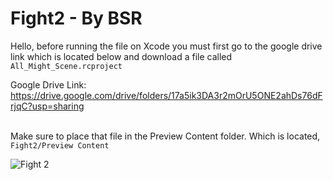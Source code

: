# Fight2 - By BSR
Hello, before running the file on Xcode you must first go to the google drive link which is located below and download a file called `All_Might_Scene.rcproject`

Google Drive Link: https://drive.google.com/drive/folders/17a5ik3DA3r2mOrU5ONE2ahDs76dFrjqC?usp=sharing

<br> Make sure to place that file in the Preview Content folder. Which is located,  `Fight2/Preview Content`




![Fight 2](https://user-images.githubusercontent.com/40813000/180327293-c4ce136b-70ee-40b5-b19a-d4b9121c6d1c.gif)


